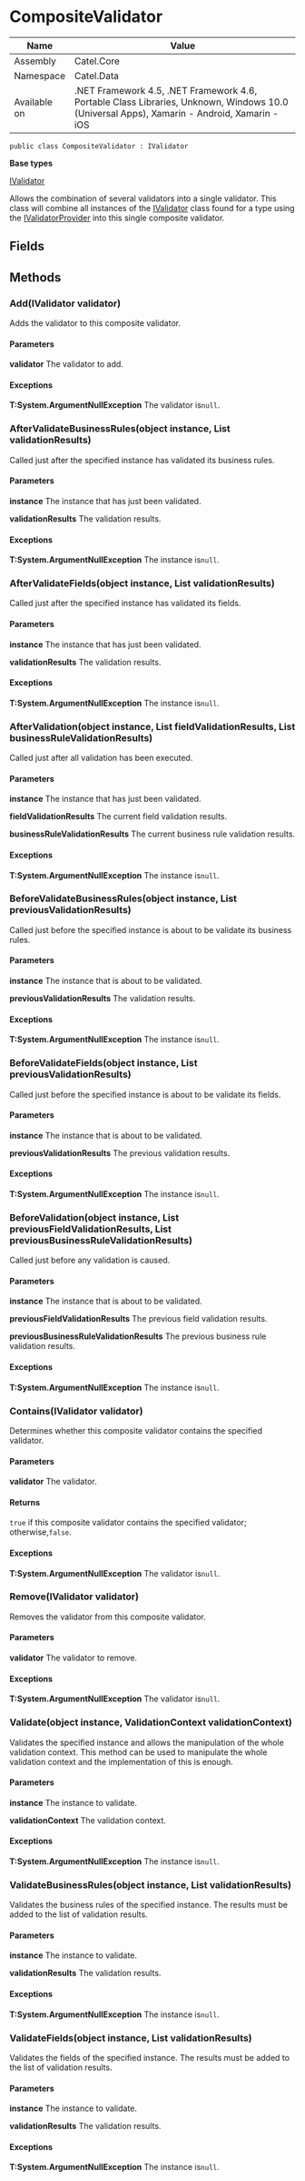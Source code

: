 

# CompositeValidator

Name|Value
---|---
Assembly|Catel.Core
Namespace|Catel.Data
Available on|.NET Framework 4.5, .NET Framework 4.6, Portable Class Libraries, Unknown, Windows 10.0 (Universal Apps), Xamarin - Android, Xamarin - iOS

```
public class CompositeValidator : IValidator
```

**Base types**

[IValidator](/Catel.Core\Catel\Data\IValidator.md)


Allows the combination of several validators into a single validator. This class will combine all instances of the [IValidator](#) class found for a type using the [IValidatorProvider](#) into this single composite validator.



## Fields

## Methods

### Add(IValidator validator)

Adds the validator to this composite validator.

#### Parameters

**validator**
The validator to add.

#### Exceptions

**T:System.ArgumentNullException**
The validator is`null`.



### AfterValidateBusinessRules(object instance, List<IBusinessRuleValidationResult> validationResults)

Called just after the specified instance has validated its business rules.

#### Parameters

**instance**
The instance that has just been validated.

**validationResults**
The validation results.

#### Exceptions

**T:System.ArgumentNullException**
The instance is`null`.



### AfterValidateFields(object instance, List<IFieldValidationResult> validationResults)

Called just after the specified instance has validated its fields.

#### Parameters

**instance**
The instance that has just been validated.

**validationResults**
The validation results.

#### Exceptions

**T:System.ArgumentNullException**
The instance is`null`.



### AfterValidation(object instance, List<IFieldValidationResult> fieldValidationResults, List<IBusinessRuleValidationResult> businessRuleValidationResults)

Called just after all validation has been executed.

#### Parameters

**instance**
The instance that has just been validated.

**fieldValidationResults**
The current field validation results.

**businessRuleValidationResults**
The current business rule validation results.

#### Exceptions

**T:System.ArgumentNullException**
The instance is`null`.



### BeforeValidateBusinessRules(object instance, List<IBusinessRuleValidationResult> previousValidationResults)

Called just before the specified instance is about to be validate its business rules.

#### Parameters

**instance**
The instance that is about to be validated.

**previousValidationResults**
The validation results.

#### Exceptions

**T:System.ArgumentNullException**
The instance is`null`.



### BeforeValidateFields(object instance, List<IFieldValidationResult> previousValidationResults)

Called just before the specified instance is about to be validate its fields.

#### Parameters

**instance**
The instance that is about to be validated.

**previousValidationResults**
The previous validation results.

#### Exceptions

**T:System.ArgumentNullException**
The instance is`null`.



### BeforeValidation(object instance, List<IFieldValidationResult> previousFieldValidationResults, List<IBusinessRuleValidationResult> previousBusinessRuleValidationResults)

Called just before any validation is caused.

#### Parameters

**instance**
The instance that is about to be validated.

**previousFieldValidationResults**
The previous field validation results.

**previousBusinessRuleValidationResults**
The previous business rule validation results.

#### Exceptions

**T:System.ArgumentNullException**
The instance is`null`.



### Contains(IValidator validator)

Determines whether this composite validator contains the specified validator.

#### Parameters

**validator**
The validator.

#### Returns

`true` if this composite validator contains the specified validator; otherwise,`false`.

#### Exceptions

**T:System.ArgumentNullException**
The validator is`null`.



### Remove(IValidator validator)

Removes the validator from this composite validator.

#### Parameters

**validator**
The validator to remove.

#### Exceptions

**T:System.ArgumentNullException**
The validator is`null`.



### Validate(object instance, ValidationContext validationContext)

Validates the specified instance and allows the manipulation of the whole validation context. This method can be used to manipulate the whole validation context and the implementation of this is enough.

#### Parameters

**instance**
The instance to validate.

**validationContext**
The validation context.

#### Exceptions

**T:System.ArgumentNullException**
The instance is`null`.



### ValidateBusinessRules(object instance, List<IBusinessRuleValidationResult> validationResults)

Validates the business rules of the specified instance. The results must be added to the list of validation results.

#### Parameters

**instance**
The instance to validate.

**validationResults**
The validation results.

#### Exceptions

**T:System.ArgumentNullException**
The instance is`null`.



### ValidateFields(object instance, List<IFieldValidationResult> validationResults)

Validates the fields of the specified instance. The results must be added to the list of validation results.

#### Parameters

**instance**
The instance to validate.

**validationResults**
The validation results.

#### Exceptions

**T:System.ArgumentNullException**
The instance is`null`.



